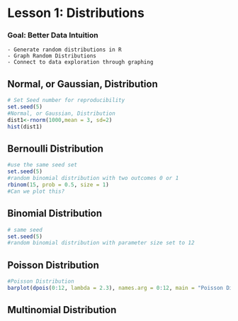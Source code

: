 # Lesson 1: Distributions

### Goal: Better Data Intuition
	- Generate random distributions in R
	- Graph Random Distributions
	- Connect to data exploration through graphing

## Normal, or Gaussian, Distribution
```R
# Set Seed number for reproducibility
set.seed(5)
#Normal, or Gaussian, Distribution
dist1<-rnorm(1000,mean = 3, sd=2)
hist(dist1)
```

## Bernoulli Distribution
```R
#use the same seed set
set.seed(5)
#random binomial distribution with two outcomes 0 or 1
rbinom(15, prob = 0.5, size = 1)
#Can we plot this?
```
## Binomial Distribution
```R
# same seed
set.seed(5)
#random binomial distribution with parameter size set to 12
```



## Poisson Distribution
```R
#Poisson Distribution
barplot(dpois(0:12, lambda = 2.3), names.arg = 0:12, main = "Poisson Distribution")
```

## Multinomial Distribution




